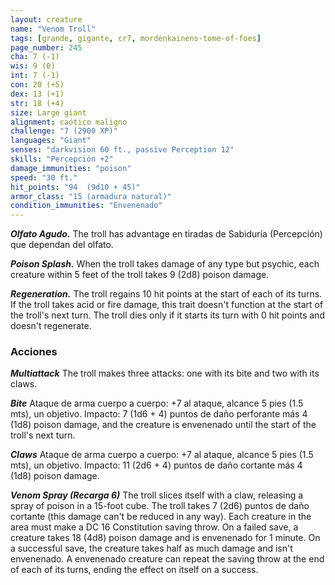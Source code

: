 ```yaml
---
layout: creature
name: "Venom Troll"
tags: [grande, gigante, cr7, mordenkainens-tome-of-foes]
page_number: 245
cha: 7 (-1)
wis: 9 (0)
int: 7 (-1)
con: 20 (+5)
dex: 13 (+1)
str: 18 (+4)
size: Large giant
alignment: caótico maligno
challenge: "7 (2900 XP)"
languages: "Giant"
senses: "darkvision 60 ft., passive Perception 12"
skills: "Percepción +2"
damage_immunities: "poison"
speed: "30 ft."
hit_points: "94  (9d10 + 45)"
armor_class: "15 (armadura natural)"
condition_immunities: "Envenenado"
---
```


***Olfato Agudo.*** The troll has advantage en tiradas de Sabiduría (Percepción) que dependan del olfato.

***Poison Splash.*** When the troll takes damage of any type but psychic, each creature within 5 feet of the troll takes 9 (2d8) poison damage.

***Regeneration.*** The troll regains 10 hit points at the start of each of its turns. If the troll takes acid or fire damage, this trait doesn't function at the start of the troll's next turn. The troll dies only if it starts its turn with 0 hit points and doesn't regenerate.

### Acciones

***Multiattack*** The troll makes three attacks: one with its bite and two with its claws.

***Bite*** Ataque de arma cuerpo a cuerpo: +7 al ataque, alcance 5 pies (1.5 mts), un objetivo. Impacto: 7 (1d6 + 4) puntos de daño perforante más 4 (1d8) poison damage, and the creature is envenenado until the start of the troll's next turn.

***Claws*** Ataque de arma cuerpo a cuerpo: +7 al ataque, alcance 5 pies (1.5 mts), un objetivo. Impacto: 11 (2d6 + 4) puntos de daño cortante más 4 (1d8) poison damage.

***Venom Spray (Recarga 6)*** The troll slices itself with a claw, releasing a spray of poison in a 15-foot cube. The troll takes 7 (2d6) puntos de daño cortante (this damage can't be reduced in any way). Each creature in the area must make a DC 16 Constitution saving throw. On a failed save, a creature takes 18 (4d8) poison damage and is envenenado for 1 minute. On a successful save, the creature takes half as much damage and isn't envenenado. A envenenado creature can repeat the saving throw at the end of each of its turns, ending the effect on itself on a success.